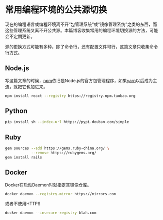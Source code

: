 # 常用编程环境的公共源切换



现在的编程语言或编程环境离不开“包管理系统”或“镜像管理系统”之类的东西，而这些管理系统又离不开公共源。本篇博客收集常用的编程环境切换源的方法，可能会不定期更新。

源的更换方式可能有多种，除了命令行，还有配置文件可行，这篇文章只收集命令行方式。

## Node.js

写这篇文章的时候，[npm][npm]依旧是Node.js的官方包管理程序，如果[yarn][yarn]以后成为主流，就把它也加进来。

```sh
npm install react --registry https://registry.npm.taobao.org
```

## Python

```sh
pip install sh --index-url https://pypi.douban.com/simple
```

## Ruby

```sh
gem sources --add https://gems.ruby-china.org/ \
            --remove https://rubygems.org/
gem install rails
```

## Docker

Docker在启动Daemon时就指定其镜像仓库。

```sh
docker daemon --registry-mirror https://mirrors.com
```

或者不使用HTTPS

```sh
docker daemon --insecure-registry blah.com
```

[npm]: https://www.npmjs.com/
[yarn]: https://yarnpkg.com/

